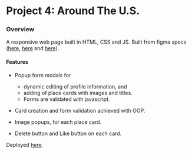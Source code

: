 # Project 4: Around The U.S.

### Overview

A responsive web page built in HTML, CSS and JS.  Built from figma specs ([here](https://www.figma.com/file/xM9rNsdK4iNcFJmDZho3Aw/Sprint-3%3A-From-Portland-to-Portland-%2F-desktop-%2B-mobile?node-id=500%3A0), [here](https://www.figma.com/file/avLHzpJw2dmU2NaDATZ6CX/Sprint-5%3A-Around-The-U.S.-%2F-desktop-%2B-mobile?node-id=0%3A1) and [here](https://www.figma.com/file/KUbYgXnYElfzxCbcrlsOCE/Sprint-6%3A-Around-The-U.S.?node-id=0%3A1)). 

#### Features

- Popup form modals for 
  - dynamic editing of profile information, and 
  - adding of place cards with images and titles.
  - Forms are validated with javascript.

- Card creation and form validation achieved with OOP.

- Image popups, for each place card.

- Delete button and Like button on each card.

Deployed [here](https://kvnloughead.github.io/web_project_4/dist).






